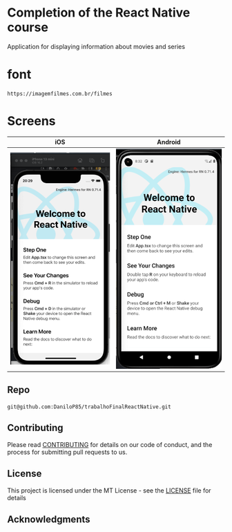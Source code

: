 # Completion of the React Native course

Application for displaying information about movies and series

# font

```
https://imagemfilmes.com.br/filmes
```

# Screens
|iOS|Android|
| --- | ---- |
| ![.](images/ios.png)| ![.](images/android.png) |


## Repo
```
git@github.com:DaniloP85/trabalhoFinalReactNative.git
```

## Contributing

Please read [CONTRIBUTING](CONTRIBUTING.md) for details on our code of conduct, and the process for submitting pull requests to us.
## License

This project is licensed under the MT License - see the [LICENSE](LICENSE.md) file for details

## Acknowledgments
